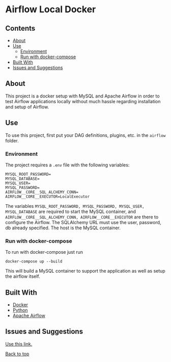 # Airflow Local Docker

## Contents
* [About](#about)
* [Use](#use)
  * [Environment](#environment)
  * [Run with docker-compose](#run-with-docker-compose)
* [Built With](#built-with)
* [Issues and Suggestions](#issues-and-suggestions)

## About
This project is a docker setup with MySQL and Apache Airflow in order to test
Airflow applications locally without much hassle regarding installation and setup of
Airflow.

## Use

To use this project, first put your DAG definitions, plugins, etc. in the `airflow`
folder.

### Environment
The project requires a `.env` file with the following variables:
```.env
MYSQL_ROOT_PASSWORD=
MYSQL_DATABASE=
MYSQL_USER=
MYSQL_PASSWORD=
AIRFLOW__CORE__SQL_ALCHEMY_CONN=
AIRFLOW__CORE__EXECUTOR=LocalExecutor
```
The variables `MYSQL_ROOT_PASSWORD, MYSQL_PASSWORD, MYSQL_USER, MYSQL_DATABASE`
are required to start the MySQL container, and 
`AIRFLOW__CORE__SQL_ALCHEMY_CONN, AIRFLOW__CORE__EXECUTOR` are there to configure
the Airflow. The SQLAlchemy URL must use the user, password, db already specified.
The host is the MySQL container.

### Run with docker-compose
To run with docker-compose just run
```shell script
docker-compose up --build
```
This will build a MySQL container to support the application as well as
setup the airflow itself.

## Built With
- [Docker](https://www.docker.com/)
- [Python](https://www.python.org/)
- [Apache Airflow](https://airflow.apache.org/)

## Issues and Suggestions
[Use this link.](https://github.com/dstilesr/airflow-local-docker/issues)

[Back to top](#airflow-local-docker)
